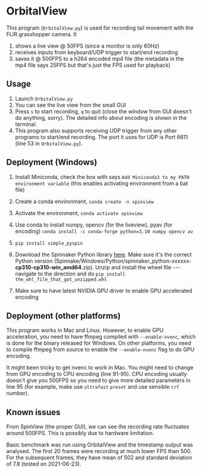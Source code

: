 # OrbitalView

This program (`OrbitalView.py`) is used for recording tail movement with the FLIR grasshopper camera.
It

1. shows a live view @ 50FPS (since a monitor is only 60Hz)
2. receives inputs from keyboard/UDP trigger to start/end recording
3. saves it @ 500FPS to a h264 encoded mp4 file (the metadata in the mp4 file says 25FPS but that's just the FPS used for playback)


## Usage

1. Launch `OrbitalView.py`
2. You can see the live view from the small GUI
3. Press `s` to start recording, `q` to quit (close the window from GUI doesn't do anything, sorry). The detailed info about encoding is shown in the terminal.
4. This program also supports receiving UDP trigger from any other programs to start/end recording. The port it uses for UDP is Port 6611 (line 53 in `OrbitalView.py`).

## Deployment (Windows)
1. Install Miniconda, check the box with says `Add Miniconda3 to my PATH environment variable` (this enables activating environment from a bat file)
2. Create a conda environment, `conda create -n spinview`
3. Activate the environment, `conda activate spinview`
4. Use conda to install numpy, opencv (for the liveview), pyav (for encoding)
`conda install -c conda-forge python=3.10 numpy opencv av`

5. `pip install simple_pyspin`
6. Download the Spinnaker Python library [here](https://www.flir.com/support-center/iis/machine-vision/downloads/spinnaker-sdk-download/spinnaker-sdk--download-files/).
Make sure it's the correct Python version (Spinnake/Windows/Python/spinnaker_python-xxxxxx-**cp310-cp310-win_amd64**.zip).
Unzip and install the wheel file --- navigate to the direction and do `pip install the_whl_file_that_got_unzipped.whl`
7. Make sure to have latest NVIDIA GPU driver to enable GPU accelerated encoding


## Deployment (other platforms)
This program works in Mac and Linux. However, to enable GPU acceleration, you need to have ffmpeg compiled with `--enable-nvenc`, which is done for the binary released for Windows.
On other platforms, you need to compile ffmpeg from source to enable the `--enable-nvenc` flag to do GPU encoding.

It might been tricky to get nvenc to work in Mac.
You might need to change from GPU encoding to CPU encoding (line 91-95).
CPU encoding usually doesn't give you 500FPS so you need to give more detailed parameters in line 95 (for example, make use `ultrafast` `preset` and use sensible `crf` number).

## Known issues
From SpinView (the proper GUI), we can see the recording rate fluctuates around 500FPS.
This is possibly due to hardware limitation.

Basic benchmark was run using OrbitalView and the timestamp output was analysed.
The first 20 frames were recording at much lower FPS than 500.
For the subsequent frames, they have mean of 502 and standard deviation of 7.8 (tested on 2021-06-23).
